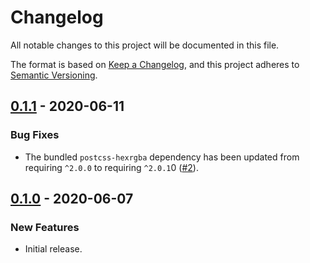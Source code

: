 # Changelog
All notable changes to this project will be documented in this file.

The format is based on [Keep a Changelog](https://keepachangelog.com/en/1.0.0/),
and this project adheres to [Semantic Versioning](https://semver.org/spec/v2.0.0.html).

## [0.1.1] - 2020-06-11

### Bug Fixes

* The bundled `postcss-hexrgba` dependency has been updated from requiring `^2.0.0` to requiring `^2.0.1`0 ([#2](https://github.com/wearerequired/js/issues/2)).

## [0.1.0] - 2020-06-07

### New Features

* Initial release.

[Unreleased]: https://github.com/wearerequired/js/compare/@wearerequired/postcss-config@0.1.1...HEAD
[0.1.1]: https://github.com/wearerequired/js/compare/@wearerequired/postcss-config@0.1.0...@wearerequired/postcss-config@0.1.1
[0.1.0]: https://github.com/wearerequired/js/releases/tag/@wearerequired/postcss-config@0.1.0
